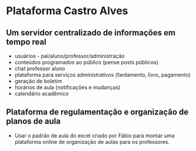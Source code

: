 # Plataforma Castro Alves

## Um servidor centralizado de informações em tempo real
- usuários - pai/aluno/professor/administração
- conteúdos programados ao público (pense posts públicos)
- chat professor aluno
- plataforma para serviços administrativos (fardamento, livro, pagamento)
- geração de boletim
- horários de aula (notificações e mudanças)
- calendário acadêmico

## Plataforma de regulamentação e organização de planos de aula
- Usar o padrão de aula do excel criado por Fábio para montar uma plataforma online de organização de aulas para os professores.